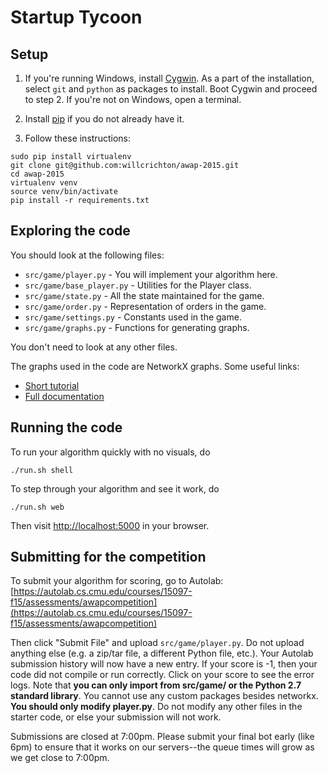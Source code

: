 # Startup Tycoon

## Setup

1. If you're running Windows, install [Cygwin](http://cygwin.com/install.html). As a part of the installation, select `git` and `python` as packages to install. Boot Cygwin and proceed to step 2. If you're not on Windows, open a terminal.

2. Install [pip](http://pip.readthedocs.org/en/stable/installing/) if you do not already have it.

3. Follow these instructions:

```
sudo pip install virtualenv
git clone git@github.com:willcrichton/awap-2015.git
cd awap-2015
virtualenv venv
source venv/bin/activate
pip install -r requirements.txt
```

## Exploring the code

You should look at the following files:

* `src/game/player.py` - You will implement your algorithm here.
* `src/game/base_player.py` - Utilities for the Player class.
* `src/game/state.py` - All the state maintained for the game.
* `src/game/order.py` - Representation of orders in the game.
* `src/game/settings.py` - Constants used in the game.
* `src/game/graphs.py` - Functions for generating graphs.

You don't need to look at any other files.

The graphs used in the code are NetworkX graphs. Some useful links:
* [Short tutorial](http://networkx.lanl.gov/networkx_tutorial.pdf)
* [Full documentation](https://networkx.github.io/documentation/latest/)

## Running the code

To run your algorithm quickly with no visuals, do

```
./run.sh shell
```

To step through your algorithm and see it work, do

```
./run.sh web
```

Then visit [http://localhost:5000](http://localhost:5000) in your browser.

## Submitting for the competition

To submit your algorithm for scoring, go to Autolab: [https://autolab.cs.cmu.edu/courses/15097-f15/assessments/awapcompetition](https://autolab.cs.cmu.edu/courses/15097-f15/assessments/awapcompetition)

Then click "Submit File" and upload `src/game/player.py`. Do not upload anything else (e.g. a zip/tar file, a different Python file, etc.). Your Autolab submission history will now have a new entry. If your score is -1, then your code did not compile or run correctly. Click on your score to see the error logs. Note that **you can only import from src/game/ or the Python 2.7 standard library**. You cannot use any custom packages besides networkx. **You should only modify player.py**. Do not modify any other files in the starter code, or else your submission will not work.

Submissions are closed at 7:00pm. Please submit your final bot early (like 6pm) to ensure that it works on our servers--the queue times will grow as we get close to 7:00pm.
